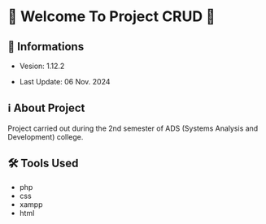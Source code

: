 # 🎉 Welcome To Project CRUD 🚀 

## 📢 Informations

- Vesion: 1.12.2

- Last Update: 06 Nov. 2024

## ℹ️ About Project

Project carried out during the 2nd semester of ADS (Systems Analysis and Development) college.

## 🛠️ Tools Used

- php
- css
- xampp
- html

